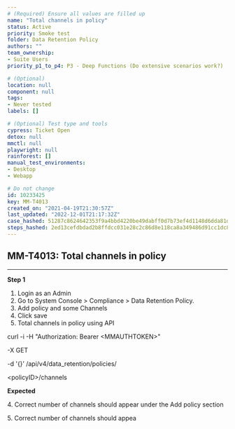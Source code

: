 ```yaml
---
# (Required) Ensure all values are filled up
name: "Total channels in policy"
status: Active
priority: Smoke test
folder: Data Retention Policy
authors: ""
team_ownership: 
- Suite Users
priority_p1_to_p4: P3 - Deep Functions (Do extensive scenarios work?)

# (Optional)
location: null
component: null
tags: 
- Never tested
labels: []

# (Optional) Test type and tools
cypress: Ticket Open
detox: null
mmctl: null
playwright: null
rainforest: []
manual_test_environments: 
- Desktop
- Webapp

# Do not change
id: 10233425
key: MM-T4013
created_on: "2021-04-19T21:30:57Z"
last_updated: "2022-12-01T21:17:32Z"
case_hashed: 51287c8624642353f9a4bbd4220be49dabff0d7b73ef4d1148d6dda81d322df7f9ecd9f8646b904f0e9632ae071e9564
steps_hashed: 2ed13cefdbdad2b8ffdcc031e28c2c86d8e118ca8a349486d91cc1dc8e1c7f0595728cd94d05315cfd8287a2dfd9dafc
---
```


<!-- (Auto-generated) Based on frontmatter's "key" and "name" -->

## MM-T4013: Total channels in policy

---

**Step 1**

1. Login as an Admin
2. Go to System Console > Compliance > Data Retention Policy.
3. Add policy and some Channels
4. Click save
5. Total channels in policy using API

curl -i -H "Authorization: Bearer \<MMAUTHTOKEN>"

\-X GET

\-d '{}’ /api/v4/data\_retention/policies/

\<policyID>/channels

**Expected**

4\. Correct number of channels should appear under the Add policy section

5\. Correct number of channels should appea
